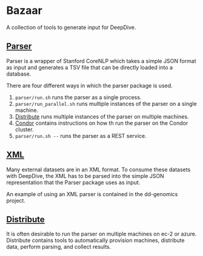 Bazaar
======

A collection of tools to generate input for DeepDive.

## [Parser](parser/README.md)

Parser is a wrapper of Stanford CoreNLP which takes a simple JSON format as
input and generates a TSV file that can be directly loaded into a database. 

There are four different ways in which the parser package is used.

1. `parser/run.sh` runs the parser as a single process.
2. `parser/run_parallel.sh` runs multiple instances of the parser on a single machine.
3. [Distribute](distribute/README.md) runs multiple instances of the parser on multiple machines.
4. [Condor](condor/README.md) contains instructions on how th run the parser on the Condor cluster.
5. `parser/run.sh --` runs the parser as a REST service.

## [XML](http://github.com/hazyresearch/dd-genomics)

Many external datasets are in an XML format. To consume these datasets with DeepDive,
the XML has to be parsed into the simple JSON representation that the Parser package
uses as input.

An example of using an XML parser is contained in the dd-genomics project.

## [Distribute](distribute/README.md)

It is often desirable to run the parser on multiple machines on ec-2 or azure. Distribute contains tools to automatically provision machines, distribute data, perform parsing, and collect results.

